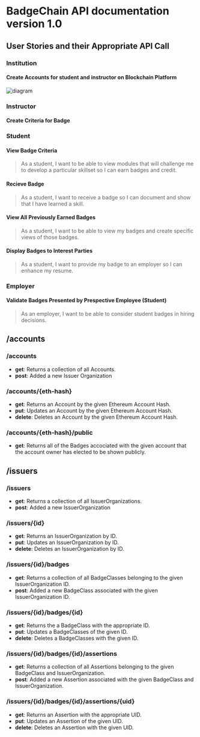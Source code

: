 # BadgeChain API documentation version 1.0

## User Stories and their Appropriate API Call

### Institution

#### Create Accounts for student and instructor on Blockchain Platform

![diagram](https://utls.github.io/badgechain/downloads/institution-create-accounts.svg)

### Instructor

#### Create Criteria for Badge

### Student

#### View Badge Criteria

> As a student, I want to be able to view modules that will challenge me to develop a particular skillset so I can earn badges and credit.

#### Recieve Badge

> As a student, I want to receive a badge so I can document and show that I have learned a skill.

#### View All Previously Earned Badges

> As a student, I want to be able to view my badges and create specific views of those badges.

#### Display Badges to Interest Parties

> As a student, I want to provide my badge to an employer so I can enhance my resume.

### Employer

#### Validate Badges Presented by Prespective Employee (Student)

> As an employer, I want to be able to consider student badges in hiring decisions.


## /accounts

### /accounts

* **get**: Returns a collection of all Accounts.
* **post**: Added a new Issuer Organization

### /accounts/{eth-hash}

* **get**: Returns an Account by the given Ethereum Account Hash.
* **put**: Updates an Account by the given Ethereum Account Hash.
* **delete**: Deletes an Account by the given Ethereum Account Hash.
 
### /accounts/{eth-hash}/public

* **get**: Returns all of the Badges accociated with the given account that the account owner has elected to be shown publicly.

## /issuers

### /issuers

* **get**: Returns a collection of all IssuerOrganizations.
* **post**: Added a new IssuerOrganization

### /issuers/{id}

* **get**: Returns an IssuerOrganization by ID.
* **put**: Updates an IssuerOrganization by ID.
* **delete**: Deletes an IssuerOrganization by ID.

### /issuers/{id}/badges

* **get**: Returns a collection of all BadgeClasses belonging to the given IssuerOrganization ID.
* **post**: Added a new BadgeClass associated with the given IssuerOrganization ID.

### /issuers/{id}/badges/{id}

* **get**: Returns the a BadgeClass with the appropriate ID.
* **put**: Updates a BadgeClasses of the given ID.
* **delete**: Deletes a BadgeClasses with the given ID.

### /issuers/{id}/badges/{id}/assertions

* **get**: Returns a collection of all Assertions belonging to the given BadgeClass and IssuerOrganization.
* **post**: Added a new Assertion associated with the given BadgeClass and IssuerOrganization.

### /issuers/{id}/badges/{id}/assertions/{uid}

* **get**: Returns an Assertion with the appropriate UID.
* **put**: Updates an Assertion of the given UID.
* **delete**: Deletes an Assertion with the given UID.


